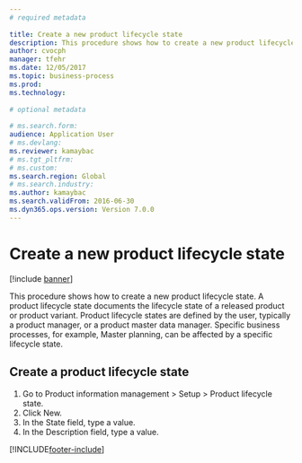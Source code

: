 ```yaml
--- 
# required metadata 
 
title: Create a new product lifecycle state
description: This procedure shows how to create a new product lifecycle state. 
author: cvocph 
manager: tfehr 
ms.date: 12/05/2017
ms.topic: business-process 
ms.prod:  
ms.technology:  
 
# optional metadata 
 
# ms.search.form:   
audience: Application User 
# ms.devlang:  
ms.reviewer: kamaybac
# ms.tgt_pltfrm:  
# ms.custom:  
ms.search.region: Global
# ms.search.industry: 
ms.author: kamaybac
ms.search.validFrom: 2016-06-30 
ms.dyn365.ops.version: Version 7.0.0 
---
```

# Create a new product lifecycle state

[!include [banner](../../includes/banner.md)]

This procedure shows how to create a new product lifecycle state. A product lifecycle state documents the lifecycle state of a released product or product variant. Product lifecycle states are defined by the user, typically a product manager, or a product master data manager. Specific business processes, for example, Master planning, can be affected by a specific lifecycle state.


## Create a product lifecycle state
1. Go to Product information management > Setup > Product lifecycle state.
2. Click New.
3. In the State field, type a value.
4. In the Description field, type a value.



[!INCLUDE[footer-include](../../../includes/footer-banner.md)]